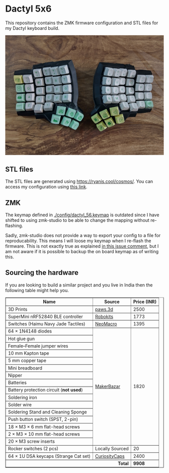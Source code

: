# Dactyl 5x6

This repository contains the ZMK firmware configuration and STL files for my Dactyl keyboard build.

![dactyl 56](./imgs/final_build.jpg)

## STL files

The STL files are generated using https://ryanis.cool/cosmos/. You can access my configuration using [this link][3dprintconfig].

## ZMK

The keymap defined in [./config/dactyl_56.keymap](./config/dactyl_56.keymap) is outdated since I have shifted to using zmk-studio to be able to change the mapping without re-flashing.

Sadly, zmk-studio does not provide a way to export your config to a file for reproducability. This means I will loose my keymap when I re-flash the firmware. This is not exactly true as explained [in this issue comment][zmk-studio-issue-comment], but I am not aware if it is possible to backup the on board keymap as of writing this.

## Sourcing the hardware

If you are looking to build a similar project and you live in India then the following table might help you.

<table border="1" cellspacing="0" cellpadding="6">
  <tr>
    <th>Name</th>
    <th>Source</th>
    <th>Price (INR)</th>
  </tr>
   <tr>
    <td>3D Prints</td>
    <td><a href="https://www.instagram.com/paws.3d">paws.3d</a></td>
    <td>2500</td>
  </tr>
  <tr>
    <td>SuperMini nRF52840 BLE controller</td>
    <td><a href="https://robokits.co.in/iot-wireless-solutions/iot-internet-of-things/iot-esp-module/supermini-nrf52840-pro-micro-bluetooth-le-ble-controller-arduino-compatible">Robokits</a></td>
    <td>1773</td>
  </tr>
  <tr>
    <td>Switches (Haimu Navy Jade Tactiles)</td>
    <td><a href="https://neomacro.in/products/haimu-navy-jade-tactiles">NeoMacro</a></td>
    <td>1395</td>
  </tr>
  <tr>
    <td>64 × 1N4148 diodes</td>
    <td rowspan="16"><a href="https://makerbazar.in/">MakerBazar</a></td>
    <td rowspan="16">1820</td>
  </tr>
  <tr><td>Hot glue gun</td></tr>
  <tr><td>Female–Female jumper wires</td></tr>
  <tr><td>10 mm Kapton tape</td></tr>
  <tr><td>5 mm copper tape</td></tr>
  <tr><td>Mini breadboard</td></tr>
  <tr><td>Nipper</td></tr>
  <tr><td>Batteries</td></tr>
  <tr><td>Battery protection circuit (<b>not used</b>)</td></tr>
  <tr><td>Soldering iron</td></tr>
  <tr><td>Solder wire</td></tr>
  <tr><td>Soldering Stand and Cleaning Sponge</td></tr>
  <tr><td>Push button switch (SPST, 2-pin)</td></tr>
  <tr><td>18 × M3 × 6 mm flat-head screws</td></tr>
  <tr><td>2 × M3 × 10 mm flat-head screws</td></tr>
  <tr><td>20 × M3 screw inserts</td></tr>
  <tr>
    <td>Rocker switches (2 pcs)</td>
    <td>Locally Sourced</td>
    <td>20</td>
  </tr>
  <tr>
    <td>64 × 1U DSA keycaps (Strange Cat set)</td>
    <td><a href="https://curiositycaps.in/products/strange-cat-104-26-xda-profile-keycap-pbt">CuriosityCaps</a></td>
    <td>2400</td>
  </tr>
  <tr>
    <td colspan="2" style="text-align:right;"><strong>Total</strong></td>
    <td><strong>9908</strong></td>
  </tr>
</table>


[3dprintconfig]: https://ryanis.cool/cosmos/beta#cm:Cp8BChUSBRCAbyAnEgASABIAOB5AgIaKwAcKGRIFEIBjICcSABIAEgMQsDsSAxCwazgKQAAKHBIFEIBXICcSABIAEgMQsC8SAxCwXzgJQIDwvAIKERIFEIBLICcSABIAEgA4HUAAChESBRCAPyAnEgASABIAODFAAAoYEgIgJxIAEgQQoIAKEgIQMDgyQICGisAHGABA7IWgrvBVSNzwoqABCqEBCisSExDAgAJAgICYAkjCmaCVkLwBUEMSEkCAgMwCSMKZoJWQvAFQhgFYOjgIChUSEBBAQICAIEjQlYDdkPUDUAtQngIKJxIQEEBAgID4AUjmmfynkAtQVxIRQICApANI8JnEtdAwUHRYlQFQfwoVEhBAkrbtDEj6mejs8PwCUIYBUIICGAIiCgjIARDIARgAIABAy4v8n9AxSK2R3I3BkwaCAQECWEhoAA==
[zmk-studio-issue-comment]: https://github.com/zmkfirmware/zmk-studio/issues/124#issuecomment-2662519535
